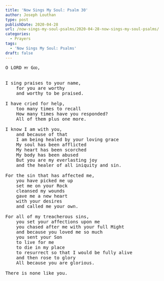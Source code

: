 ```yaml
---
title: 'Now Sings My Soul: Psalm 30'
author: Joseph Louthan
type: post
publishDate: 2020-04-28
url: /now-sings-my-soul-psalms/2020-04-28-now-sings-my-soul-psalms/
categories:
  - Prayers
tags:
  - 'Now Sings My Soul: Psalms'
draft: false
---
```

<pre>
<div style="font-variant: small-caps;">O LORD my God,</div>

I sing praises to your name,
	for you are worthy
	and worthy to be praised.

I have cried for help,
	too many times to recall
	How many times have you responded?
	All of them plus one more.

I know I am with you,
	and because of that
	I am being healed by your loving grace
	My soul has been afflicted
	My heart has been scorched
	My body has been abused
	But you are my everlasting joy
	and the healer of all iniquity and sin.

For the sin that has affected me,
	you have picked me up
	set me on your Rock
	cleansed my wounds
	gave me a new heart
	with your desires
	and called me your own.

For all of my treacherous sins,
	you set your affections upon me
	you chased after me with your full Might
	and because you loved me so much
	you sent your Son
	to live for me
	to die in my place
	to resurrect so that I would be fully alive
	and then rose to glory
	All because you are glorious.

There is none like you.</pre>

